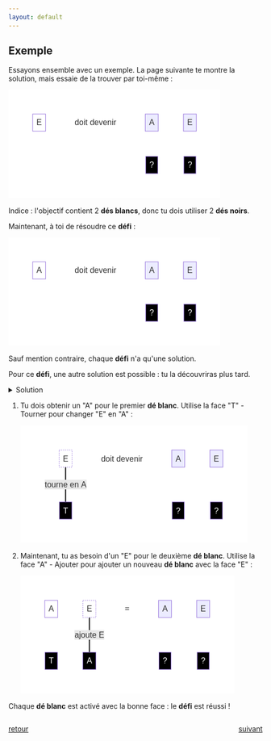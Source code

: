 ```yaml
---
layout: default
---
```


<div markdown="1">

## Exemple

Essayons ensemble avec un exemple. La page suivante te montre la solution, mais essaie de la trouver par toi-même :

![](assets/a.png)

Indice : l'objectif contient 2 **dés blancs**, donc tu dois utiliser 2 **dés noirs**.

Maintenant, à toi de résoudre ce **défi** :

![](assets/1.png)

Sauf mention contraire, chaque **défi** n'a qu'une solution.

Pour ce **défi**, une autre solution est possible : tu la découvriras plus tard.

<details markdown="on">
<summary>Solution</summary>

<img src="assets/1s.png" alt="">
</details>

</div>

<div markdown="1">

1. Tu dois obtenir un "A" pour le premier **dé blanc**. Utilise la face "T" - Tourner pour changer "E" en "A" :

    ![](assets/b.png)

2. Maintenant, tu as besoin d'un "E" pour le deuxième **dé blanc**. Utilise la face "A" - Ajouter pour ajouter un nouveau **dé blanc** avec la face "E" :

    ![](assets/c.png)

Chaque **dé blanc** est activé avec la bonne face : le **défi** est réussi !

</div>

<div markdown="1" style="grid-column: 1 / -1; display: flex; justify-content: space-between">

[retour](./1)

[suivant](./3)

</div>
